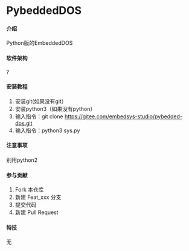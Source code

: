 # PybeddedDOS

#### 介绍
Python版的EmbeddedDOS

#### 软件架构
?


#### 安装教程

1.  安装git(如果没有git）
2.  安装python3（如果没有python）
3.  输入指令：git clone https://gitee.com/embedsys-studio/pybedded-dos.git
4.  输入指令：python3 sys.py

#### 注意事项

别用python2

#### 参与贡献

1.  Fork 本仓库
2.  新建 Feat_xxx 分支
3.  提交代码
4.  新建 Pull Request


#### 特技

无
